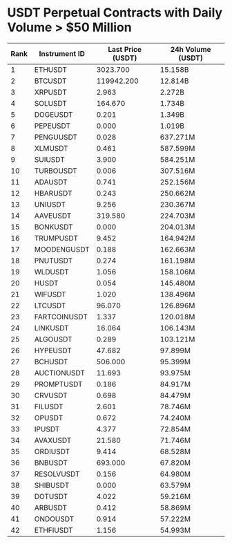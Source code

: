 # USDT Perpetual Contracts with Daily Volume > $50 Million

| Rank | Instrument ID | Last Price (USDT) | 24h Volume (USDT) |
|------|---------------|-------------------|-------------------|
| 1 | ETHUSDT | 3023.700 | 15.158B |
| 2 | BTCUSDT | 119942.200 | 12.814B |
| 3 | XRPUSDT | 2.963 | 2.272B |
| 4 | SOLUSDT | 164.670 | 1.734B |
| 5 | DOGEUSDT | 0.201 | 1.349B |
| 6 | PEPEUSDT | 0.000 | 1.019B |
| 7 | PENGUUSDT | 0.028 | 637.271M |
| 8 | XLMUSDT | 0.461 | 587.599M |
| 9 | SUIUSDT | 3.900 | 584.251M |
| 10 | TURBOUSDT | 0.006 | 307.516M |
| 11 | ADAUSDT | 0.741 | 252.156M |
| 12 | HBARUSDT | 0.243 | 250.662M |
| 13 | UNIUSDT | 9.256 | 230.367M |
| 14 | AAVEUSDT | 319.580 | 224.703M |
| 15 | BONKUSDT | 0.000 | 204.013M |
| 16 | TRUMPUSDT | 9.452 | 164.942M |
| 17 | MOODENGUSDT | 0.188 | 162.663M |
| 18 | PNUTUSDT | 0.274 | 161.198M |
| 19 | WLDUSDT | 1.056 | 158.106M |
| 20 | HUSDT | 0.054 | 145.480M |
| 21 | WIFUSDT | 1.020 | 138.496M |
| 22 | LTCUSDT | 96.070 | 126.896M |
| 23 | FARTCOINUSDT | 1.337 | 120.018M |
| 24 | LINKUSDT | 16.064 | 106.143M |
| 25 | ALGOUSDT | 0.289 | 103.121M |
| 26 | HYPEUSDT | 47.682 | 97.899M |
| 27 | BCHUSDT | 506.000 | 95.399M |
| 28 | AUCTIONUSDT | 11.693 | 93.975M |
| 29 | PROMPTUSDT | 0.186 | 84.917M |
| 30 | CRVUSDT | 0.698 | 84.479M |
| 31 | FILUSDT | 2.601 | 78.746M |
| 32 | OPUSDT | 0.672 | 74.240M |
| 33 | IPUSDT | 4.377 | 72.854M |
| 34 | AVAXUSDT | 21.580 | 71.746M |
| 35 | ORDIUSDT | 9.414 | 68.528M |
| 36 | BNBUSDT | 693.000 | 67.820M |
| 37 | RESOLVUSDT | 0.156 | 64.980M |
| 38 | SHIBUSDT | 0.000 | 63.579M |
| 39 | DOTUSDT | 4.022 | 59.216M |
| 40 | ARBUSDT | 0.412 | 58.869M |
| 41 | ONDOUSDT | 0.914 | 57.222M |
| 42 | ETHFIUSDT | 1.156 | 54.993M |
